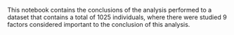 This notebook contains the conclusions of the analysis performed to a dataset that contains a total of 1025 individuals,
where there were studied 9 factors considered important to the conclusion of this analysis.
